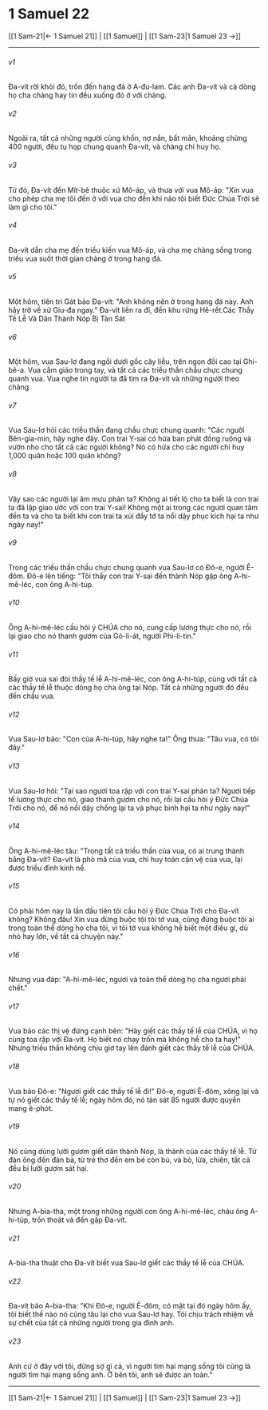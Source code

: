 # 1 Samuel 22

[[1 Sam-21|← 1 Samuel 21]] | [[1 Samuel]] | [[1 Sam-23|1 Samuel 23 →]]
***



###### v1 
Đa-vít rời khỏi đó, trốn đến hang đá ở A-đu-lam. Các anh Đa-vít và cả dòng họ cha chàng hay tin đều xuống đó ở với chàng. 

###### v2 
Ngoài ra, tất cả những người cùng khốn, nợ nần, bất mãn, khoảng chừng 400 người, đều tụ họp chung quanh Đa-vít, và chàng chỉ huy họ. 

###### v3 
Từ đó, Đa-vít đến Mít-bê thuộc xứ Mô-áp, và thưa với vua Mô-áp: "Xin vua cho phép cha mẹ tôi đến ở với vua cho đến khi nào tôi biết Đức Chúa Trời sẽ làm gì cho tôi." 

###### v4 
Đa-vít dẫn cha mẹ đến triều kiến vua Mô-áp, và cha mẹ chàng sống trong triều vua suốt thời gian chàng ở trong hang đá. 

###### v5 
Một hôm, tiên tri Gát bảo Đa-vít: "Anh không nên ở trong hang đá này. Anh hãy trở về xứ Giu-đa ngay." Đa-vít liền ra đi, đến khu rừng Hê-rết.Các Thầy Tế Lễ Và Dân Thành Nóp Bị Tàn Sát 

###### v6 
Một hôm, vua Sau-lơ đang ngồi dưới gốc cây liễu, trên ngọn đồi cao tại Ghi-bê-a. Vua cầm giáo trong tay, và tất cả các triều thần chầu chực chung quanh vua. Vua nghe tin người ta đã tìm ra Đa-vít và những người theo chàng. 

###### v7 
Vua Sau-lơ hỏi các triều thần đang chầu chực chung quanh: "Các người Bên-gia-min, hãy nghe đây. Con trai Y-sai có hứa ban phát đồng ruộng và vườn nho cho tất cả các người không? Nó có hứa cho các người chỉ huy 1,000 quân hoặc 100 quân không? 

###### v8 
Vậy sao các người lại âm mưu phản ta? Không ai tiết lộ cho ta biết là con trai ta đã lập giao ước với con trai Y-sai! Không một ai trong các ngươi quan tâm đến ta và cho ta biết khi con trai ta xúi đầy tớ ta nổi dậy phục kích hại ta như ngày nay!" 

###### v9 
Trong các triều thần chầu chực chung quanh vua Sau-lơ có Đô-e, người Ê-đôm. Đô-e lên tiếng: "Tôi thấy con trai Y-sai đến thành Nóp gặp ông A-hi-mê-léc, con ông A-hi-túp. 

###### v10 
Ông A-hi-mê-léc cầu hỏi ý CHÚA cho nó, cung cấp lương thực cho nó, rồi lại giao cho nó thanh gươm của Gô-li-át, người Phi-li-tin." 

###### v11 
Bấy giờ vua sai đòi thầy tế lễ A-hi-mê-léc, con ông A-hi-túp, cùng với tất cả các thầy tế lễ thuộc dòng họ cha ông tại Nóp. Tất cả những người đó đều đến chầu vua. 

###### v12 
Vua Sau-lơ bảo: "Con của A-hi-túp, hãy nghe ta!" Ông thưa: "Tâu vua, có tôi đây." 

###### v13 
Vua Sau-lơ hỏi: "Tại sao ngươi toa rập với con trai Y-sai phản ta? Ngươi tiếp tế lương thực cho nó, giao thanh gươm cho nó, rồi lại cầu hỏi ý Đức Chúa Trời cho nó, để nó nổi dậy chống lại ta và phục binh hại ta như ngày nay!" 

###### v14 
Ông A-hi-mê-léc tâu: "Trong tất cả triều thần của vua, có ai trung thành bằng Đa-vít? Đa-vít là phò mã của vua, chỉ huy toán cận vệ của vua, lại được triều đình kính nể. 

###### v15 
Có phải hôm nay là lần đầu tiên tôi cầu hỏi ý Đức Chúa Trời cho Đa-vít không? Không đâu! Xin vua đừng buộc tội tôi tớ vua, cũng đừng buộc tội ai trong toàn thể dòng họ cha tôi, vì tôi tớ vua không hề biết một điều gì, dù nhỏ hay lớn, về tất cả chuyện này." 

###### v16 
Nhưng vua đáp: "A-hi-mê-léc, ngươi và toàn thể dòng họ cha ngươi phải chết." 

###### v17 
Vua bảo các thị vệ đứng cạnh bên: "Hãy giết các thầy tế lễ của CHÚA, vì họ cùng toa rập với Đa-vít. Họ biết nó chạy trốn mà không hề cho ta hay!" Nhưng triều thần không chịu giơ tay lên đánh giết các thầy tế lễ của CHÚA. 

###### v18 
Vua bảo Đô-e: "Ngươi giết các thầy tế lễ đi!" Đô-e, người Ê-đôm, xông lại và tự nó giết các thầy tế lễ; ngày hôm đó, nó tàn sát 85 người được quyền mang ê-phót. 

###### v19 
Nó cũng dùng lưỡi gươm giết dân thành Nóp, là thành của các thầy tế lễ. Từ đàn ông đến đàn bà, từ trẻ thơ đến em bé còn bú, và bò, lừa, chiên, tất cả đều bị lưỡi gươm sát hại. 

###### v20 
Nhưng A-bia-tha, một trong những người con ông A-hi-mê-léc, cháu ông A-hi-túp, trốn thoát và đến gặp Đa-vít. 

###### v21 
A-bia-tha thuật cho Đa-vít biết vua Sau-lơ giết các thầy tế lễ của CHÚA. 

###### v22 
Đa-vít bảo A-bia-tha: "Khi Đô-e, người Ê-đôm, có mặt tại đó ngày hôm ấy, tôi biết thế nào nó cũng tâu lại cho vua Sau-lơ hay. Tôi chịu trách nhiệm về sự chết của tất cả những người trong gia đình anh. 

###### v23 
Anh cứ ở đây với tôi, đừng sợ gì cả, vì người tìm hại mạng sống tôi cũng là người tìm hại mạng sống anh. Ở bên tôi, anh sẽ được an toàn."

***
[[1 Sam-21|← 1 Samuel 21]] | [[1 Samuel]] | [[1 Sam-23|1 Samuel 23 →]]

